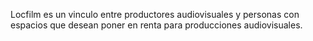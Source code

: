 Locfilm es un vinculo entre  productores audiovisuales  y personas con espacios que desean poner en renta para producciones audiovisuales. 
